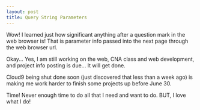 ```yaml
---
layout: post
title: Query String Parameters
---
```


Wow! I learned just how significant anything after a question mark in the web browser is! That is parameter info passed
into the next page through the web browser url.

Okay... Yes, I am still working on the web, CNA class and web development, and project info posting is due... It will get done.

Cloud9 being shut done soon (just discovered that less than a week ago) is making me work harder to finish some projects up
before June 30. 

Time! Never enough time to do all that I need and want to do. BUT, I love what I do!
